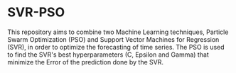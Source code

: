 # SVR-PSO
This repository aims to combine two Machine Learning techniques, Particle Swarm Optimization (PSO) and Support Vector Machines for Regression (SVR), in order to optimize the forecasting of time series. The PSO is used to find the SVR's best hyperparameters (C, Epsilon and Gamma) that minimize the Error of the prediction done by the SVR.
